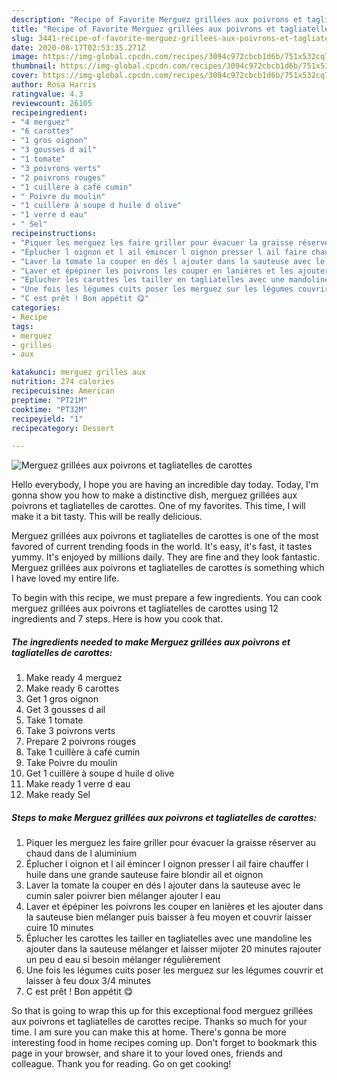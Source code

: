 ```yaml
---
description: "Recipe of Favorite Merguez grillées aux poivrons et tagliatelles de carottes"
title: "Recipe of Favorite Merguez grillées aux poivrons et tagliatelles de carottes"
slug: 3441-recipe-of-favorite-merguez-grillees-aux-poivrons-et-tagliatelles-de-carottes
date: 2020-08-17T02:53:35.271Z
image: https://img-global.cpcdn.com/recipes/3094c972cbcb1d6b/751x532cq70/merguez-grillees-aux-poivrons-et-tagliatelles-de-carottes-photo-principale-de-la-recette.jpg
thumbnail: https://img-global.cpcdn.com/recipes/3094c972cbcb1d6b/751x532cq70/merguez-grillees-aux-poivrons-et-tagliatelles-de-carottes-photo-principale-de-la-recette.jpg
cover: https://img-global.cpcdn.com/recipes/3094c972cbcb1d6b/751x532cq70/merguez-grillees-aux-poivrons-et-tagliatelles-de-carottes-photo-principale-de-la-recette.jpg
author: Rosa Harris
ratingvalue: 4.3
reviewcount: 26105
recipeingredient:
- "4 merguez"
- "6 carottes"
- "1 gros oignon"
- "3 gousses d ail"
- "1 tomate"
- "3 poivrons verts"
- "2 poivrons rouges"
- "1 cuillère à café cumin"
- " Poivre du moulin"
- "1 cuillère à soupe d huile d olive"
- "1 verre d eau"
- " Sel"
recipeinstructions:
- "Piquer les merguez les faire griller pour évacuer la graisse réserver au chaud dans de l aluminium"
- "Éplucher l oignon et l ail émincer l oignon presser l ail faire chauffer l huile dans une grande sauteuse faire blondir ail et oignon"
- "Laver la tomate la couper en dés l ajouter dans la sauteuse avec le cumin saler poivrer bien mélanger ajouter l eau"
- "Laver et épépiner les poivrons les couper en lanières et les ajouter dans la sauteuse bien mélanger puis baisser à feu moyen et couvrir laisser cuire 10 minutes"
- "Éplucher les carottes les tailler en tagliatelles avec une mandoline les ajouter dans la sauteuse mélanger et laisser mijoter 20 minutes rajouter un peu d eau si besoin mélanger régulièrement"
- "Une fois les légumes cuits poser les merguez sur les légumes couvrir et laisser à feu doux 3/4 minutes"
- "C est prêt ! Bon appétit 😋"
categories:
- Recipe
tags:
- merguez
- grilles
- aux

katakunci: merguez grilles aux 
nutrition: 274 calories
recipecuisine: American
preptime: "PT21M"
cooktime: "PT32M"
recipeyield: "1"
recipecategory: Dessert

---
```



![Merguez grillées aux poivrons et tagliatelles de carottes](https://img-global.cpcdn.com/recipes/3094c972cbcb1d6b/751x532cq70/merguez-grillees-aux-poivrons-et-tagliatelles-de-carottes-photo-principale-de-la-recette.jpg)

Hello everybody, I hope you are having an incredible day today. Today, I'm gonna show you how to make a distinctive dish, merguez grillées aux poivrons et tagliatelles de carottes. One of my favorites. This time, I will make it a bit tasty. This will be really delicious.

Merguez grillées aux poivrons et tagliatelles de carottes is one of the most favored of current trending foods in the world. It's easy, it's fast, it tastes yummy. It's enjoyed by millions daily. They are fine and they look fantastic. Merguez grillées aux poivrons et tagliatelles de carottes is something which I have loved my entire life.




To begin with this recipe, we must prepare a few ingredients. You can cook merguez grillées aux poivrons et tagliatelles de carottes using 12 ingredients and 7 steps. Here is how you cook that.

<!--inarticleads1-->

##### The ingredients needed to make Merguez grillées aux poivrons et tagliatelles de carottes:

1. Make ready 4 merguez
1. Make ready 6 carottes
1. Get 1 gros oignon
1. Get 3 gousses d ail
1. Take 1 tomate
1. Take 3 poivrons verts
1. Prepare 2 poivrons rouges
1. Take 1 cuillère à café cumin
1. Take  Poivre du moulin
1. Get 1 cuillère à soupe d huile d olive
1. Make ready 1 verre d eau
1. Make ready  Sel




<!--inarticleads2-->

##### Steps to make Merguez grillées aux poivrons et tagliatelles de carottes:

1. Piquer les merguez les faire griller pour évacuer la graisse réserver au chaud dans de l aluminium
1. Éplucher l oignon et l ail émincer l oignon presser l ail faire chauffer l huile dans une grande sauteuse faire blondir ail et oignon
1. Laver la tomate la couper en dés l ajouter dans la sauteuse avec le cumin saler poivrer bien mélanger ajouter l eau
1. Laver et épépiner les poivrons les couper en lanières et les ajouter dans la sauteuse bien mélanger puis baisser à feu moyen et couvrir laisser cuire 10 minutes
1. Éplucher les carottes les tailler en tagliatelles avec une mandoline les ajouter dans la sauteuse mélanger et laisser mijoter 20 minutes rajouter un peu d eau si besoin mélanger régulièrement
1. Une fois les légumes cuits poser les merguez sur les légumes couvrir et laisser à feu doux 3/4 minutes
1. C est prêt ! Bon appétit 😋




So that is going to wrap this up for this exceptional food merguez grillées aux poivrons et tagliatelles de carottes recipe. Thanks so much for your time. I am sure you can make this at home. There's gonna be more interesting food in home recipes coming up. Don't forget to bookmark this page in your browser, and share it to your loved ones, friends and colleague. Thank you for reading. Go on get cooking!
